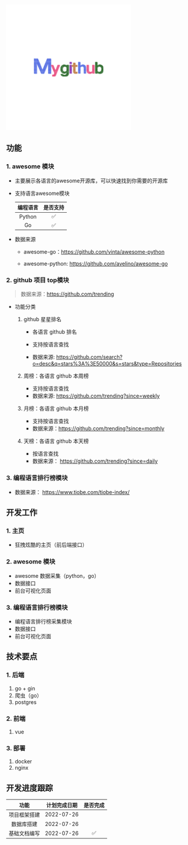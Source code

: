 <img src="https://raw.githubusercontent.com/daniuEvan/pictrues/main/Typora/20220726214526.png" alt="logo" style="zoom: 33%;" />

## 功能

### 1. awesome 模块

- 主要展示各语言的awesome开源库，可以快速找到你需要的开源库

- 支持语言awesome模块

  | 编程语言 | 是否支持 |
  | :------: | :------: |
  |  Python  |    ✅     |
  |    Go    |    ✅     |

- 数据来源

  - awesome-go：https://github.com/vinta/awesome-python

  - awesome-python: https://github.com/avelino/awesome-go

### 2. github 项目 top模块

> 数据来源：https://github.com/trending

- 功能分类

  1. github 星星排名 

     - 各语言 github 排名

     - 支持按语言查找

     - 数据来源: https://github.com/search?o=desc&q=stars%3A%3E50000&s=stars&type=Repositories

  2. 周榜：各语言 github 本周榜

     - 支持按语言查找
     - 数据来源: https://github.com/trending?since=weekly

  3. 月榜：各语言 github 本月榜

     - 支持按语言查找
     - 数据来源：https://github.com/trending?since=monthly

  4. 天榜：各语言 github 本天榜

     - 按语言查找
     - 数据来源： https://github.com/trending?since=daily

### 3. 编程语言排行榜模块

- 数据来源： https://www.tiobe.com/tiobe-index/

## 开发工作

### 1. 主页

- 狂拽炫酷的主页（前后端接口）

### 2. awesome 模块

- awesome 数据采集（python，go）
- 数据接口
- 前台可视化页面

### 3. 编程语言排行榜模块

- 编程语言排行榜采集模块
- 数据接口
- 前台可视化页面

## 技术要点

### 1. 后端

1. go + gin
2. 爬虫（go）
3. postgres

### 2. 前端

1. vue

### 3. 部署

1. docker
2. nginx

## 开发进度跟踪

|     功能     | 计划完成日期 | 是否完成 |
| :----------: | :----------: | :------: |
| 项目框架搭建 |  2022-07-26  |          |
|  数据库搭建  |  2022-07-26  |          |
| 基础文档编写 |  2022-07-26  |    ✅     |

